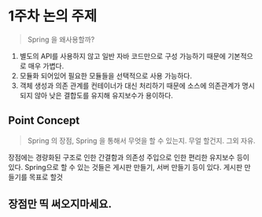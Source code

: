 # 1주차 논의 주제
>Spring 을 왜사용할까?
1. 별도의 API를 사용하지 않고 일반 자바 코드만으로 구성 가능하기 때문에 기본적으로 매우 가볍다. 
2. 모듈화 되어있어 필요한 모듈들을 선택적으로 사용 가능하다.
3. 객체 생성과 의존 관계를 컨테이너가 대신 처리하기 때문에 소스에 의존관계가 명시되지 않아 낮은 결합도를 유지해 유지보수가 용이하다.

## Point Concept
> Spring 의 장점, Spring 을 통해서 무엇을 할 수 있는지. 무얼 할건지. 그외 자유.

장점에는 경량화된 구조로 인한 간결함과 의존성 주입으로 인한 편리한 유지보수 등이 있다.
Spring으로 할 수 있는 것들은 게시판 만들기, 서버 만들기 등이 있다.
게시판 만들기를 목표로 할것

## 장점만 띡 써오지마세요.

